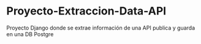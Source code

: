 # Proyecto-Extraccion-Data-API
Proyecto Django donde se extrae información de una API publica  y guarda en una DB Postgre
